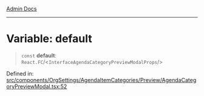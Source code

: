 [Admin Docs](/)

***

# Variable: default

> `const` **default**: `React.FC`/<`InterfaceAgendaCategoryPreviewModalProps`/>

Defined in: [src/components/OrgSettings/AgendaItemCategories/Preview/AgendaCategoryPreviewModal.tsx:52](https://github.com/PalisadoesFoundation/talawa-admin/blob/main/src/components/OrgSettings/AgendaItemCategories/Preview/AgendaCategoryPreviewModal.tsx#L52)
